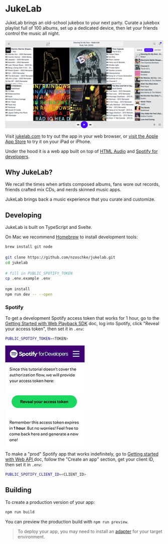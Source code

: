 # JukeLab

JukeLab brings an old-school jukebox to your next party. Curate a jukebox playlist full of 100 albums, set up a dedicated device, then let your friends control the music all night.

![JukeLab Screenshot](static/jukebox.png?raw=true)

Visit [jukelab.com](https://jukelab.com/jukebox) to try out the app in your web browser, or [visit the Apple App Store](https://apps.apple.com/app/id1480787158) to try it on your iPad or iPhone.

Under the hood it is a web app built on top of [HTML Audio](https://developer.mozilla.org/en-US/docs/Web/HTML/Element/audio) and [Spotify for developers](https://developer.spotify.com/).

## Why JukeLab?

We recall the times when artists composed albums, fans wore out records, friends crafted mix CDs, and nerds skinned music apps.

JukeLab brings back a music experience that you curate and customize.

## Developing

JukeLab is built on TypeScript and Svelte.

On Mac we recommend [Homebrew](https://brew.sh/) to install development tools:

```bash
brew install git node

git clone https://github.com/nzoschke/jukelab.git
cd jukelab

# fill in PUBLIC_SPOTIFY_TOKEN
cp .env.example .env

npm install
npm run dev -- --open
```

### Spotify

To get a development Spotify access token that works for 1 hour, go to the [Getting Started with Web Playback SDK](https://developer.spotify.com/documentation/web-playback-sdk/tutorials/getting-started) doc, log into Spotify, click "Reveal your access token", then set it in `.env`:

```bash
PUBLIC_SPOTIFY_TOKEN=<TOKEN>
```

![Dev Token](static/token.png?raw=true)

To make a "prod" Spotify app that works indefinitely, go to [Getting started with Web API
](https://developer.spotify.com/documentation/web-api/tutorials/getting-started) doc, follow the "Create an app" section, get your client ID, then set it in `.env`:

```bash
PUBLIC_SPOTIFY_CLIENT_ID=<CLIENT_ID>
```

## Building

To create a production version of your app:

```bash
npm run build
```

You can preview the production build with `npm run preview`.

> To deploy your app, you may need to install an [adapter](https://kit.svelte.dev/docs/adapters) for your target environment.
